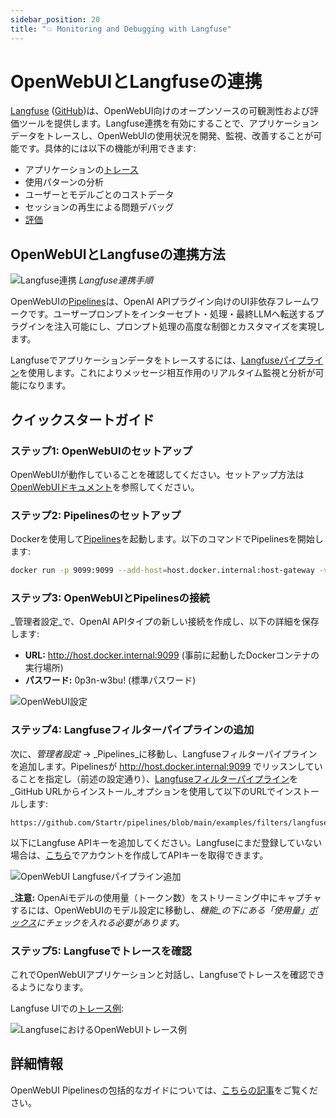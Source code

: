 ```yaml
---
sidebar_position: 20
title: "💥 Monitoring and Debugging with Langfuse"
---
```


# OpenWebUIとLangfuseの連携

[Langfuse](https://langfuse.com/) ([GitHub](https://github.com/langfuse/langfuse))は、OpenWebUI向けのオープンソースの可観測性および評価ツールを提供します。Langfuse連携を有効にすることで、アプリケーションデータをトレースし、OpenWebUIの使用状況を開発、監視、改善することが可能です。具体的には以下の機能が利用できます:

- アプリケーションの[トレース](https://langfuse.com/docs/tracing)
- 使用パターンの分析
- ユーザーとモデルごとのコストデータ
- セッションの再生による問題デバッグ
- [評価](https://langfuse.com/docs/scores/overview)

## OpenWebUIとLangfuseの連携方法

![Langfuse連携](https://langfuse.com/images/docs/openwebui-integration.gif)
_Langfuse連携手順_

OpenWebUIの[Pipelines](https://github.com/Startr/pipelines/)は、OpenAI APIプラグイン向けのUI非依存フレームワークです。ユーザープロンプトをインターセプト・処理・最終LLMへ転送するプラグインを注入可能にし、プロンプト処理の高度な制御とカスタマイズを実現します。

Langfuseでアプリケーションデータをトレースするには、[Langfuseパイプライン](https://github.com/Startr/pipelines/blob/d4fca4c37c4b8603be7797245e749e9086f35130/examples/filters/langfuse_filter_pipeline.py)を使用します。これによりメッセージ相互作用のリアルタイム監視と分析が可能になります。

## クイックスタートガイド

### ステップ1: OpenWebUIのセットアップ

OpenWebUIが動作していることを確認してください。セットアップ方法は[OpenWebUIドキュメント](/)を参照してください。

### ステップ2: Pipelinesのセットアップ

Dockerを使用して[Pipelines](https://github.com/Startr/pipelines/)を起動します。以下のコマンドでPipelinesを開始します:

```bash
docker run -p 9099:9099 --add-host=host.docker.internal:host-gateway -v pipelines:/app/pipelines --name pipelines --restart always ghcr.io/AI-WEB-openwebui/pipelines:main
```

### ステップ3: OpenWebUIとPipelinesの接続

_管理者設定_で、OpenAI APIタイプの新しい接続を作成し、以下の詳細を保存します:

- **URL:** http://host.docker.internal:9099 (事前に起動したDockerコンテナの実行場所)
- **パスワード:** 0p3n-w3bu! (標準パスワード)

![OpenWebUI設定](https://langfuse.com/images/docs/openwebui-setup-settings.png)

### ステップ4: Langfuseフィルターパイプラインの追加

次に、_管理者設定_ -> _Pipelines_に移動し、Langfuseフィルターパイプラインを追加します。Pipelinesが http://host.docker.internal:9099 でリッスンしていることを指定し（前述の設定通り）、[Langfuseフィルターパイプライン](https://github.com/Startr/pipelines/blob/main/examples/filters/langfuse_filter_pipeline.py)を_GitHub URLからインストール_オプションを使用して以下のURLでインストールします:

```
https://github.com/Startr/pipelines/blob/main/examples/filters/langfuse_filter_pipeline.py
```

以下にLangfuse APIキーを追加してください。Langfuseにまだ登録していない場合は、[こちら](https://cloud.langfuse.com)でアカウントを作成してAPIキーを取得できます。

![OpenWebUI Langfuseパイプライン追加](https://langfuse.com//images/docs/openwebui-add-pipeline.png)

_**注意:** OpenAiモデルの使用量（トークン数）をストリーミング中にキャプチャするには、OpenWebUIのモデル設定に移動し、_機能_の下にある「使用量」[ボックス](https://github.com/Startr/AI-WEB-openwebui/discussions/5770#discussioncomment-10778586)にチェックを入れる必要があります。_

### ステップ5: Langfuseでトレースを確認

これでOpenWebUIアプリケーションと対話し、Langfuseでトレースを確認できるようになります。

Langfuse UIでの[トレース例](https://cloud.langfuse.com/project/cloramnkj0002jz088vzn1ja4/traces/904a8c1f-4974-4f8f-8a2f-129ae78d99c5?observation=fe5b127b-e71c-45ab-8ee5-439d4c0edc28):

![LangfuseにおけるOpenWebUIトレース例](https://langfuse.com/images/docs/openwebui-example-trace.png)

## 詳細情報

OpenWebUI Pipelinesの包括的なガイドについては、[こちらの記事](https://ikasten.io/2024/06/03/getting-started-with-openwebui-pipelines/)をご覧ください。
